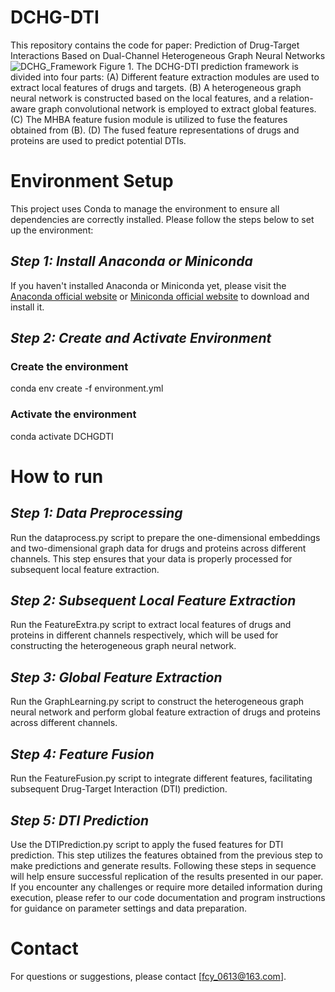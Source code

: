 # **DCHG-DTI**
 This repository contains the code for paper: Prediction of Drug-Target Interactions Based on Dual-Channel Heterogeneous Graph Neural Networks
![DCHG_Framework](https://github.com/user-attachments/assets/1d3c1a63-3391-4cad-86e7-ce4ca77af628)
 Figure 1. The DCHG-DTI prediction framework is divided into four parts: (A) Different feature extraction modules are used to extract local features of drugs and targets. (B) A heterogeneous graph neural network is constructed based on the local features, and a relation-aware graph convolutional network is employed to extract global features. (C) The MHBA feature fusion module is utilized to fuse the features obtained from (B). (D) The fused feature representations of drugs and proteins are used to predict potential DTIs.
# **Environment Setup**
This project uses Conda to manage the environment to ensure all dependencies are correctly installed. Please follow the steps below to set up the environment:
## *Step 1: Install Anaconda or Miniconda*
If you haven't installed Anaconda or Miniconda yet, please visit the [Anaconda official website](https://www.anaconda.com/products/individual) or [Miniconda official website](https://docs.conda.io/en/latest/miniconda.html) to download and install it.
## *Step 2: Create and Activate Environment*
### Create the environment
conda env create -f environment.yml
### Activate the environment
conda activate DCHGDTI
# **How to run**
## *Step 1: Data Preprocessing*
Run the dataprocess.py script to prepare the one-dimensional embeddings and two-dimensional graph data for drugs and proteins across different channels. This step ensures that your data is properly processed for subsequent local feature extraction.
## *Step 2: Subsequent Local Feature Extraction*
Run the FeatureExtra.py script to extract local features of drugs and proteins in different channels respectively, which will be used for constructing the heterogeneous graph neural network.
## *Step 3: Global Feature Extraction*
Run the GraphLearning.py script to construct the heterogeneous graph neural network and perform global feature extraction of drugs and proteins across different channels.
## *Step 4: Feature Fusion*
Run the FeatureFusion.py script to integrate different features, facilitating subsequent Drug-Target Interaction (DTI) prediction.
## *Step 5: DTI Prediction*
Use the DTIPrediction.py script to apply the fused features for DTI prediction. This step utilizes the features obtained from the previous step to make predictions and generate results. Following these steps in sequence will help ensure successful replication of the results presented in our paper. If you encounter any challenges or require more detailed information during execution, please refer to our code documentation and program instructions for guidance on parameter settings and data preparation.
# Contact
For questions or suggestions, please contact [fcy_0613@163.com].
